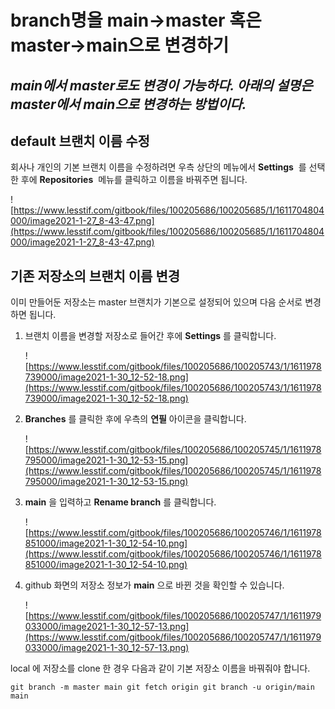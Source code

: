 # branch명을 main→master 혹은 master→main으로 변경하기

## *main에서 master로도 변경이 가능하다. 아래의 설명은 master에서 main으로 변경하는 방법이다.*

## **default 브랜치 이름 수정**

회사나 개인의 기본 브랜치 이름을 수정하려면 우측 상단의 메뉴에서 **Settings**  를 선택한 후에 **Repositories**  메뉴를 클릭하고 이름을 바꿔주면 됩니다.

![https://www.lesstif.com/gitbook/files/100205686/100205685/1/1611704804000/image2021-1-27_8-43-47.png](https://www.lesstif.com/gitbook/files/100205686/100205685/1/1611704804000/image2021-1-27_8-43-47.png)

## **기존 저장소의 브랜치 이름 변경**

이미 만들어둔 저장소는 master 브랜치가 기본으로 설정되어 있으며 다음 순서로 변경하면 됩니다.

1. 브랜치 이름을 변경할 저장소로 들어간 후에 **Settings** 를 클릭합니다.
    
    ![https://www.lesstif.com/gitbook/files/100205686/100205743/1/1611978739000/image2021-1-30_12-52-18.png](https://www.lesstif.com/gitbook/files/100205686/100205743/1/1611978739000/image2021-1-30_12-52-18.png)
    
2. **Branches** 를 클릭한 후에 우측의 **연필** 아이콘을 클릭합니다.
    
    ![https://www.lesstif.com/gitbook/files/100205686/100205745/1/1611978795000/image2021-1-30_12-53-15.png](https://www.lesstif.com/gitbook/files/100205686/100205745/1/1611978795000/image2021-1-30_12-53-15.png)
    
3. **main** 을 입력하고 **Rename branch** 를 클릭합니다.
    
    ![https://www.lesstif.com/gitbook/files/100205686/100205746/1/1611978851000/image2021-1-30_12-54-10.png](https://www.lesstif.com/gitbook/files/100205686/100205746/1/1611978851000/image2021-1-30_12-54-10.png)
    
4. github 화면의 저장소 정보가 **main** 으로 바뀐 것을 확인할 수 있습니다.
    
    ![https://www.lesstif.com/gitbook/files/100205686/100205747/1/1611979033000/image2021-1-30_12-57-13.png](https://www.lesstif.com/gitbook/files/100205686/100205747/1/1611979033000/image2021-1-30_12-57-13.png)
    

local 에 저장소를 clone 한 경우 다음과 같이 기본 저장소 이름을 바꿔줘야 합니다.

`git branch -m master main
git fetch origin
git branch -u origin/main main`
